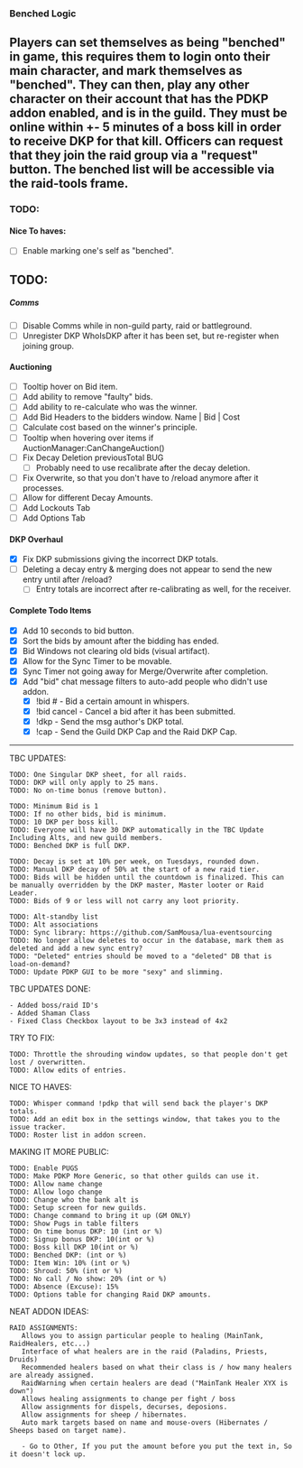 ### Benched Logic
Players can set themselves as being "benched" in game, this requires them to login onto their main character, and mark themselves as "benched".
They can then, play any other character on their account that has the PDKP addon enabled, and is in the guild. They must be online within +- 5 minutes of a boss kill in order to receive DKP for that kill.
Officers can request that they join the raid group via a "request" button. The benched list will be accessible via the raid-tools frame.
---
### TODO:

#### Nice To haves:
- [ ] Enable marking one's self as "benched".

## TODO:

##### Comms
- [ ] Disable Comms while in non-guild party, raid or battleground.
- [ ] Unregister DKP WhoIsDKP after it has been set, but re-register when joining group.

#### Auctioning
- [ ] Tooltip hover on Bid item.
- [ ] Add ability to remove "faulty" bids.
- [ ] Add ability to re-calculate who was the winner.
- [ ] Add Bid Headers to the bidders window. Name | Bid | Cost
- [ ] Calculate cost based on the winner's principle.
- [ ] Tooltip when hovering over items if AuctionManager:CanChangeAuction()
- [ ] Fix Decay Deletion previousTotal BUG
    - [ ] Probably need to use recalibrate after the decay deletion.
- [ ] Fix Overwrite, so that you don't have to /reload anymore after it processes.
- [ ] Allow for different Decay Amounts.
- [ ] Add Lockouts Tab
- [ ] Add Options Tab

#### DKP Overhaul
- [x] Fix DKP submissions giving the incorrect DKP totals.
- [ ] Deleting a decay entry & merging does not appear to send the new entry until after /reload?
  - [ ] Entry totals are incorrect after re-calibrating as well, for the receiver.

#### Complete Todo Items
- [x] Add 10 seconds to bid button.
- [x] Sort the bids by amount after the bidding has ended.
- [x] Bid Windows not clearing old bids (visual artifact).
- [x] Allow for the Sync Timer to be movable.
- [x] Sync Timer not going away for Merge/Overwrite after completion.
- [x] Add "bid" chat message filters to auto-add people who didn't use addon.
  - [x] !bid # - Bid a certain amount in whispers.
  - [x] !bid cancel - Cancel a bid after it has been submitted.
  - [x] !dkp - Send the msg author's DKP total.
  - [x] !cap - Send the Guild DKP Cap and the Raid DKP Cap.
---



TBC UPDATES:
    
    TODO: One Singular DKP sheet, for all raids.
    TODO: DKP will only apply to 25 mans.
    TODO: No on-time bonus (remove button).
    
    TODO: Minimum Bid is 1
    TODO: If no other bids, bid is minimum.
    TODO: 10 DKP per boss kill.
    TODO: Everyone will have 30 DKP automatically in the TBC Update Including Alts, and new guild members.
    TODO: Benched DKP is full DKP.

    TODO: Decay is set at 10% per week, on Tuesdays, rounded down.
    TODO: Manual DKP decay of 50% at the start of a new raid tier.
    TODO: Bids will be hidden until the countdown is finalized. This can be manually overridden by the DKP master, Master looter or Raid Leader.
    TODO: Bids of 9 or less will not carry any loot priority.

    TODO: Alt-standby list
    TODO: Alt associations
    TODO: Sync library: https://github.com/SamMousa/lua-eventsourcing
    TODO: No longer allow deletes to occur in the database, mark them as deleted and add a new sync entry?
    TODO: "Deleted" entries should be moved to a "deleted" DB that is load-on-demand?
    TODO: Update PDKP GUI to be more "sexy" and slimming.


TBC UPDATES DONE:
    
    - Added boss/raid ID's
    - Added Shaman Class
    - Fixed Class Checkbox layout to be 3x3 instead of 4x2


TRY TO FIX:
    
    TODO: Throttle the shrouding window updates, so that people don't get lost / overwritten.
    TODO: Allow edits of entries.

NICE TO HAVES:
    
    TODO: Whisper command !pdkp that will send back the player's DKP totals.
    TODO: Add an edit box in the settings window, that takes you to the issue tracker.
    TODO: Roster list in addon screen.

MAKING IT MORE PUBLIC:
    
    TODO: Enable PUGS
    TODO: Make PDKP More Generic, so that other guilds can use it.
    TODO: Allow name change
    TODO: Allow logo change
    TODO: Change who the bank alt is
    TODO: Setup screen for new guilds.
    TODO: Change command to bring it up (GM ONLY)
    TODO: Show Pugs in table filters
    TODO: On time bonus DKP: 10 (int or %)
    TODO: Signup bonus DKP: 10(int or %)
    TODO: Boss kill DKP 10(int or %)
    TODO: Benched DKP: (int or %)
    TODO: Item Win: 10% (int or %)
    TODO: Shroud: 50% (int or %)
    TODO: No call / No show: 20% (int or %)
    TODO: Absence (Excuse): 15%
    TODO: Options table for changing Raid DKP amounts.

NEAT ADDON IDEAS:
    
    RAID ASSIGNMENTS:
       Allows you to assign particular people to healing (MainTank, RaidHealers, etc...)
       Interface of what healers are in the raid (Paladins, Priests, Druids)
       Recommended healers based on what their class is / how many healers are already assigned.
       RaidWarning when certain healers are dead ("MainTank Healer XYX is down")
       Allows healing assignments to change per fight / boss
       Allow assignments for dispels, decurses, deposions.
       Allow assignments for sheep / hibernates.
       Auto mark targets based on name and mouse-overs (Hibernates / Sheeps based on target name).

       - Go to Other, If you put the amount before you put the text in, So it doesn't lock up.
